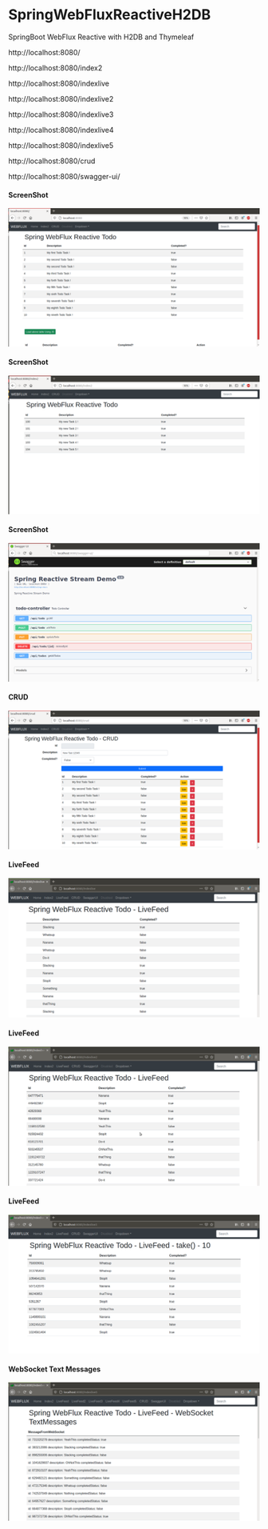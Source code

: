 # SpringWebFluxReactiveH2DB

SpringBoot WebFlux Reactive with H2DB and Thymeleaf

http://localhost:8080/

http://localhost:8080/index2

http://localhost:8080/indexlive

http://localhost:8080/indexlive2

http://localhost:8080/indexlive3

http://localhost:8080/indexlive4

http://localhost:8080/indexlive5

http://localhost:8080/crud

http://localhost:8080/swagger-ui/

<h4> ScreenShot </h4>

![springbootrocks](https://github.com/ajkr195/SpringBootReactiveH2DB/blob/main/screenshots/5.png)

<h4> ScreenShot </h4>

![springbootrocks](https://github.com/ajkr195/SpringBootReactiveH2DB/blob/main/screenshots/6.png)

<h4> ScreenShot </h4>

![springbootrocks](https://github.com/ajkr195/SpringBootReactiveH2DB/blob/main/screenshots/8.png)

<h4> CRUD </h4>

![springbootrocks](https://github.com/ajkr195/SpringBootReactiveH2DB/blob/main/screenshots/7.png)

<h4> LiveFeed </h4>

![springbootrocks](https://github.com/ajkr195/SpringBootReactiveH2DB/blob/main/screenshots/9.png)

<h4> LiveFeed </h4>

![springbootrocks](https://github.com/ajkr195/SpringBootReactiveH2DB/blob/main/screenshots/11.png)

<h4> LiveFeed </h4>

![springbootrocks](https://github.com/ajkr195/SpringBootReactiveH2DB/blob/main/screenshots/10.png)

<h4> WebSocket Text Messages </h4>

![springbootrocks](https://github.com/ajkr195/SpringBootReactiveH2DB/blob/main/screenshots/12.png)